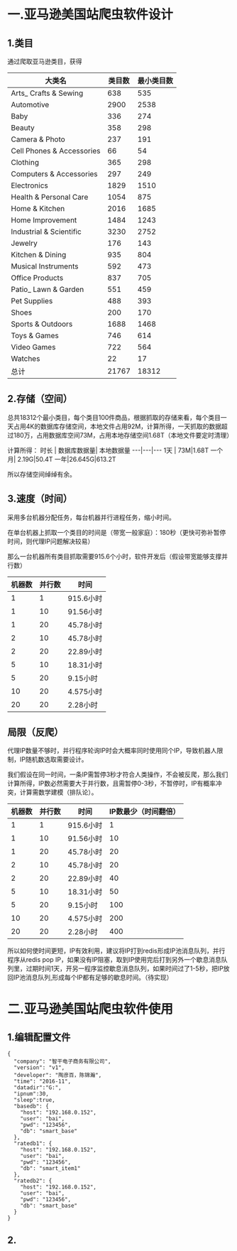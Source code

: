 # 一.亚马逊美国站爬虫软件设计
## 1.类目
通过爬取亚马逊类目，获得

大类名|类目数|最小类目数
---|---|---
Arts_ Crafts & Sewing|	638|	535
Automotive|	2900	|2538
Baby|	336	|274
Beauty|	358	|298
Camera & Photo	|237|	191
Cell Phones & Accessories|	66|	54
Clothing|	365	|298
Computers & Accessories|	297	|249
Electronics	|1829|	1510
Health & Personal Care|	1054|	875
Home & Kitchen|	2016|	1685
Home Improvement|	1484	|1243
Industrial & Scientific	|3230|	2752
Jewelry|	176|	143
Kitchen & Dining|	935	|804
Musical Instruments|	592|	473
Office Products|	837|	705
Patio_ Lawn & Garden|	551	|459
Pet Supplies|	488	|393
Shoes|	200	|170
Sports & Outdoors|	1688|	1468
Toys & Games|	746	|614
Video Games|	722	|564
Watches|	22|	17
总计|	21767|	18312

## 2.存储（空间）
总共18312个最小类目，每个类目100件商品，根据抓取的存储来看，每个类目一天占用4K的数据库存储空间，本地文件占用92M，计算所得，一天抓取的数据超过180万，占用数据库空间73M，占用本地存储空间1.68T（本地文件要定时清理）

计算所得：
时长 | 数据库数据量| 本地数据量
---|---|---
1天 | 73M|1.68T
一个月| 2.19G|50.4T
一年|26.645G|613.2T

所以存储空间绰绰有余。

## 3.速度（时间）
采用多台机器分配任务，每台机器并行进程任务，缩小时间。

在单台机器上抓取一个类目的时间是（带宽一般家庭）：180秒（更快可弥补暂停时间，则代理IP问题解决较易）

那么一台机器所有类目抓取需要915.6个小时，软件开发后（假设带宽能够支撑并行数）

机器数 | 并行数| 时间
---|---|---
1 | 1|915.6小时
1| 10|91.56小时
1|20|45.78小时
2|10|45.78小时
2|20|22.89小时
5|10|18.31小时
5|20|9.15小时
10|20|4.575小时
20|20|2.28小时

## 局限（反爬）
代理IP数量不够时，并行程序轮询IP时会大概率同时使用同个IP，导致机器人限制，IP随机数选取需要设计。

我们假设在同一时间，一条IP需暂停3秒才符合人类操作，不会被反爬，那么我们计算所得，IP数必然需要大于并行数，且需暂停0-3秒，不暂停时，IP有概率冲突，计算需数学建模（排队论）。


机器数 | 并行数| 时间|IP数最少（时间翻倍）
---|---|---|---
1 | 1|915.6小时|1
1| 10|91.56小时|10
1|20|45.78小时|20
2|10|45.78小时|20
2|20|22.89小时|40
5|10|18.31小时|50
5|20|9.15小时|100
10|20|4.575小时|200
20|20|2.28小时|400


所以如何使时间更短，IP有效利用，建议将IP打到redis形成IP池消息队列，并行程序从redis pop IP，如果没有IP阻塞，取到IP使用完后打到另外一个歇息消息队列里，过期时间1天，开另一程序监控歇息消息队列，如果时间过了1-5秒，把IP放回IP池消息队列,形成每个IP都有足够的歇息时间。（待实现）

# 二.亚马逊美国站爬虫软件使用
## 1.编辑配置文件
```
{
  "company": "智干电子商务有限公司",
  "version": "v1",
  "developer": "陶彦百，陈锦瀚",
  "time": "2016-11",
  "datadir":"G:",
  "ipnum":30,
  "sleep":true,
  "basedb": {
    "host": "192.168.0.152",
    "user": "bai",
    "pwd": "123456",
    "db": "smart_base"
  },
  "ratedb1": {
    "host": "192.168.0.152",
    "user": "bai",
    "pwd": "123456",
    "db": "smart_item1"
  },
  "ratedb2": {
    "host": "192.168.0.152",
    "user": "bai",
    "pwd": "123456",
    "db": "smart_base"
  }
}
```


## 2.
